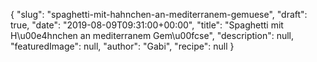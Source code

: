 {
    "slug": "spaghetti-mit-hahnchen-an-mediterranem-gemuese",
    "draft": true,
    "date": "2019-08-09T09:31:00+00:00",
    "title": "Spaghetti mit H\u00e4hnchen an mediterranem Gem\u00fcse",
    "description": null,
    "featuredImage": null,
    "author": "Gabi",
    "recipe": null
}

